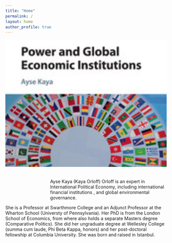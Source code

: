 ```yaml
---
title: "Home"
permalink: /
layout: home
author_profile: true
---
```

<img src="images/bookcover.jpg" alt="Banner" style="width:100%; max-height: 400px; object-fit: cover; margin-bottom: 20px;" />

<p style="margin-left: 10em;">Ayse Kaya (Kaya Orloff) Orloff is an expert in International Political Economy, including international financial institutions , and global environmental governance.  

She is a Professor at Swarthmore College and an Adjunct Professor at the Wharton School (Universty of Pennsylvania).  Her PhD is from the London School of Economics, from where also holds a separate Masters degree (Comparative Politics).  She did her ungraduate degree at Wellesley College (summa cum laude, Phi Beta Kappa, honors) and her post-doctoral fellowship at Columbia University.  She was born and raised in Istanbul.</p>

